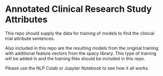 # Annotated Clinical Research Study Attributes

This repo should supply the data for training of models to find the clinical trial attribute sentences.

Also included in this repo are the resulting models from the original training with additional feature vectors
from the spacy library. This type of training will be added in and the training files should be included in this repo.

Please use the NLP Colab or Jupyter Notebook to see how it all works. 

